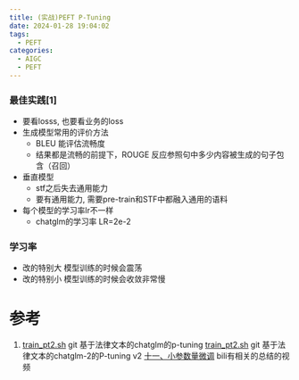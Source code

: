 ```yaml
---
title: (实战)PEFT P-Tuning
date: 2024-01-28 19:04:02
tags:
  - PEFT
categories:
  - AIGC  
  - PEFT
---
```


<p></p>
<!-- more -->

### 最佳实践[1]
+ 要看losss, 也要看业务的loss
+ 生成模型常用的评价方法
  - BLEU 能评估流畅度
  - 结果都是流畅的前提下，ROUGE 反应参照句中多少内容被生成的句子包含（召回）  
+ 垂直模型
  - stf之后失去通用能力
  - 要有通用能力, 需要pre-train和STF中都融入通用的语料
+ 每个模型的学习率lr不一样
  - chatglm的学习率
    LR=2e-2

### 学习率
+ 改的特别大
  模型训练的时候会震荡
+ 改的特别小
   模型训练的时候会收敛非常慢

# 参考
1. [train_pt2.sh](https://github.com/www6v/fine-tuning-lab/blob/agiclass-v1/chatglm/train_pt2.sh) git   基于法律文本的chatglm的p-tuning
   [train_pt2.sh](https://github.com/www6v/fine-tuning-lab/blob/agiclass-v1/chatglm2/train_pt2.sh) git   基于法律文本的chatglm-2的P-tuning v2
   [十一、小参数量微调](https://github.com/www6v/fullStackLLM/blob/master/08-fine-tuning/peft/index.ipynb)
   bili有相关的总结的视频

